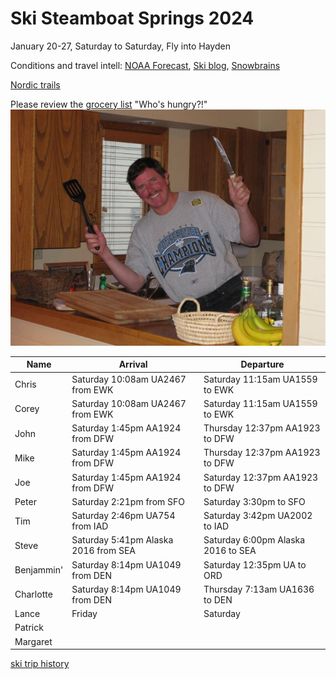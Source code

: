 # Ski Steamboat Springs 2024

January 20-27, Saturday to Saturday,
Fly into Hayden

Conditions and travel intell:
[NOAA Forecast](https://forecast.weather.gov/MapClick.php?lat=40.4827&lon=-106.8289),
[Ski blog](https://www.ski.com/blog/),
[Snowbrains](https://snowbrains.com/)

[Nordic trails](https://www.steamboatpilot.com/news/best-places-to-cross-country-ski-in-steamboat/)

Please review the [grocery list](https://docs.google.com/document/d/1i4ODs6pL9yMEJcBhlv133xWCDkWIRFX0/edit)
"Who's hungry?!"
![Chef Mike!](0903ski_JacksonHole_Mike.jpg)

Name | Arrival | Departure |
---|---|----|
 Chris | Saturday 10:08am UA2467 from EWK | Saturday 11:15am UA1559 to EWK |
 Corey | Saturday 10:08am UA2467 from EWK | Saturday 11:15am UA1559 to EWK |
 John | Saturday 1:45pm AA1924 from DFW | Thursday 12:37pm AA1923 to DFW |
 Mike | Saturday 1:45pm AA1924 from DFW | Thursday 12:37pm AA1923 to DFW |
 Joe | Saturday 1:45pm AA1924 from DFW | Saturday 12:37pm AA1923 to DFW |
 Peter | Saturday 2:21pm from SFO | Saturday 3:30pm to SFO |
 Tim | Saturday 2:46pm UA754 from IAD | Saturday 3:42pm UA2002 to IAD |
 Steve | Saturday 5:41pm Alaska 2016 from SEA | Saturday 6:00pm Alaska 2016 to SEA |
 Benjammin' | Saturday 8:14pm UA1049 from DEN | Saturday 12:35pm UA to ORD |
 Charlotte | Saturday 8:14pm UA1049 from DEN | Thursday 7:13am UA1636 to DEN|
 Lance | Friday | Saturday |
 Patrick | | |
 Margaret |  |  |

[ski trip history](ski-trip-history)

